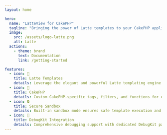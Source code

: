 ```yaml
---
layout: home

hero:
  name: "LatteView for CakePHP"
  tagline: "Bringing the power of Latte templates to your CakePHP application"
  image:
    src: /assets/logo-latte.png
    alt: Latte
  actions:
    - theme: brand
      text: Documentation
      link: /getting-started

features:
  - icon: 🎨 
    title: Latte Templates
    details: Leverage the elegant and powerful Latte templating engine with .latte files in your CakePHP applications
  - icon: 🍰
    title: CakePHP
    details: Custom CakePHP-specific tags, filters, and functions for optimal framework compatibility and developer experience    
  - icon: 🔒
    title: Secure Sandbox
    details: Built-in sandbox mode ensures safe template execution and prevents unauthorized code execution
  - icon: 🐛
    title: DebugKit Integration
    details: Comprehensive debugging support with dedicated DebugKit panel for template inspection and performance monitoring
---
```


